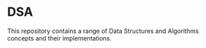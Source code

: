 # DSA
This repository contains a range of Data Structures and Algorithms concepts and their implementations.